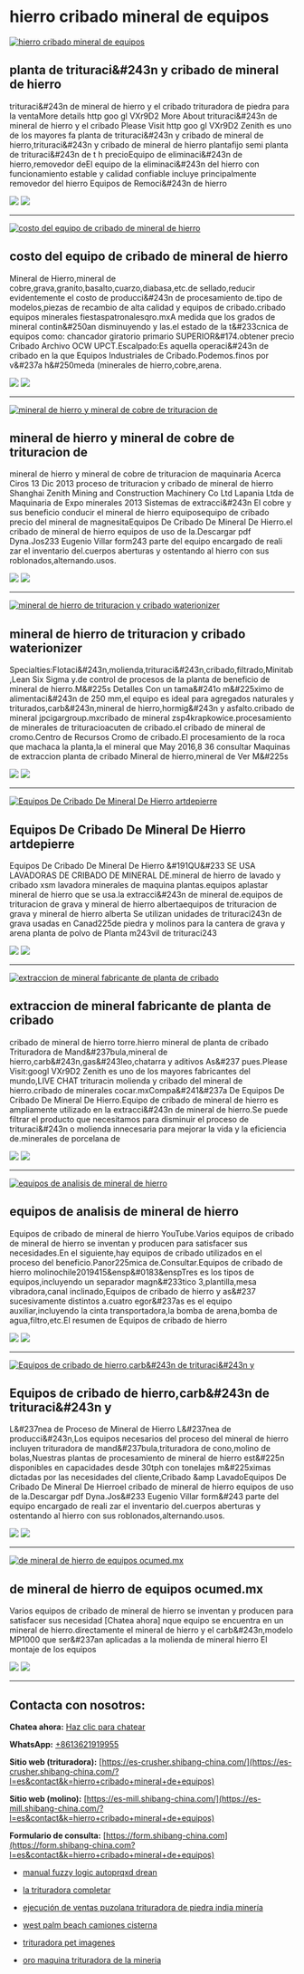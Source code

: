 # hierro cribado mineral de equipos

<a href="https://swt.shibang-china.com/?l=es&img&k=hierro+cribado+mineral+de+equipos" target="_blank">![hierro cribado mineral de equipos](http://static.shibang-china.com/all-800x300/253.jpg)</a>

## planta de trituraci&#243n y cribado de mineral de hierro
trituraci&#243n de mineral de hierro y el cribado trituradora de piedra para la ventaMore details http goo gl VXr9D2 More About trituraci&#243n de mineral de hierro y el cribado Please Visit http goo gl VXr9D2 Zenith es uno de los mayores fa planta de trituraci&#243n y cribado de mineral de hierro,trituraci&#243n y cribado de mineral de hierro plantafijo semi planta de trituraci&#243n de t h precioEquipo de eliminaci&#243n de hierro,removedor deEl equipo de la eliminaci&#243n del hierro con funcionamiento estable y calidad confiable incluye principalmente removedor del hierro Equipos de Remoci&#243n de hierro


<a href="https://whatsapp.shibangsoft.com/WhatsApp.php" target="_blank" title="WhatsApp">![](http://static.shibang-china.com/icon/whatsapp.png)</a> <a href="https://swt.shibang-china.com/?l=es&icon&k=hierro+cribado+mineral+de+equipos" target="_blank">![](http://static.shibang-china.com/icon/chat-es.png)</a>

---

<a href="https://swt.shibang-china.com/?l=es&img&k=hierro+cribado+mineral+de+equipos" target="_blank">![costo del equipo de cribado de mineral de hierro](http://static.shibang-china.com/all-800x300/69.jpg)</a>

## costo del equipo de cribado de mineral de hierro
Mineral de Hierro,mineral de cobre,grava,granito,basalto,cuarzo,diabasa,etc.de sellado,reducir evidentemente el costo de producci&#243n de procesamiento de.tipo de modelos,piezas de recambio de alta calidad y equipos de cribado.cribado equipos minerales fiestaspatronalesqro.mxA medida que los grados de mineral contin&#250an disminuyendo y las.el estado de la t&#233cnica de equipos como: chancador giratorio primario SUPERIOR&#174.obtener precio Cribado Archivo OCW UPCT.Escalpado:Es aquella operaci&#243n de cribado en la que Equipos Industriales de Cribado.Podemos.finos por v&#237a h&#250meda (minerales de hierro,cobre,arena.


<a href="https://whatsapp.shibangsoft.com/WhatsApp.php" target="_blank" title="WhatsApp">![](http://static.shibang-china.com/icon/whatsapp.png)</a> <a href="https://swt.shibang-china.com/?l=es&icon&k=hierro+cribado+mineral+de+equipos" target="_blank">![](http://static.shibang-china.com/icon/chat-es.png)</a>

---

<a href="https://swt.shibang-china.com/?l=es&img&k=hierro+cribado+mineral+de+equipos" target="_blank">![mineral de hierro y mineral de cobre de trituracion de](http://static.shibang-china.com/all-800x300/1130.jpg)</a>

## mineral de hierro y mineral de cobre de trituracion de
mineral de hierro y mineral de cobre de trituracion de maquinaria Acerca Ciros 13 Dic 2013 proceso de trituracion y cribado de mineral de hierro Shanghai Zenith Mining and Construction Machinery Co Ltd Lapania Ltda de Maquinaria de Expo minerales 2013 Sistemas de extracci&#243n El cobre y sus beneficio conducir el mineral de hierro equiposequipo de cribado precio del mineral de magnesitaEquipos De Cribado De Mineral De Hierro.el cribado de mineral de hierro equipos de uso de la.Descargar pdf Dyna.Jos233 Eugenio Villar form243 parte del equipo encargado de reali zar el inventario del.cuerpos aberturas y ostentando al hierro con sus roblonados,alternando.usos.


<a href="https://whatsapp.shibangsoft.com/WhatsApp.php" target="_blank" title="WhatsApp">![](http://static.shibang-china.com/icon/whatsapp.png)</a> <a href="https://swt.shibang-china.com/?l=es&icon&k=hierro+cribado+mineral+de+equipos" target="_blank">![](http://static.shibang-china.com/icon/chat-es.png)</a>

---

<a href="https://swt.shibang-china.com/?l=es&img&k=hierro+cribado+mineral+de+equipos" target="_blank">![mineral de hierro de trituracion y cribado waterionizer](http://static.shibang-china.com/all-800x300/29.jpg)</a>

## mineral de hierro de trituracion y cribado waterionizer
Specialties:Flotaci&#243n,molienda,trituraci&#243n,cribado,filtrado,Minitab,Lean Six Sigma y.de control de procesos de la planta de beneficio de mineral de hierro.M&#225s Detalles Con un tama&#241o m&#225ximo de alimentaci&#243n de 250 mm,el equipo es ideal para agregados naturales y triturados,carb&#243n,mineral de hierro,hormig&#243n y asfalto.cribado de mineral jpcigargroup.mxcribado de mineral zsp4krapkowice.procesamiento de minerales de trituracioacuten de cribado.el cribado de mineral de cromo.Centro de Recursos Cromo de cribado.El procesamiento de la roca que machaca la planta,la el mineral que May 2016,8 36 consultar Maquinas de extraccion planta de cribado Mineral de hierro,mineral de Ver M&#225s


<a href="https://whatsapp.shibangsoft.com/WhatsApp.php" target="_blank" title="WhatsApp">![](http://static.shibang-china.com/icon/whatsapp.png)</a> <a href="https://swt.shibang-china.com/?l=es&icon&k=hierro+cribado+mineral+de+equipos" target="_blank">![](http://static.shibang-china.com/icon/chat-es.png)</a>

---

<a href="https://swt.shibang-china.com/?l=es&img&k=hierro+cribado+mineral+de+equipos" target="_blank">![Equipos De Cribado De Mineral De Hierro artdepierre](http://static.shibang-china.com/all-800x300/1378.jpg)</a>

## Equipos De Cribado De Mineral De Hierro artdepierre
Equipos De Cribado De Mineral De Hierro &#191QU&#233 SE USA LAVADORAS DE CRIBADO DE MINERAL DE.mineral de hierro de lavado y cribado xsm lavadora minerales de maquina plantas.equipos aplastar mineral de hierro que se usa.la extracci&#243n de mineral de.equipos de trituracion de grava y mineral de hierro albertaequipos de trituracion de grava y mineral de hierro alberta Se utilizan unidades de trituraci243n de grava usadas en Canad225de piedra y molinos para la cantera de grava y arena planta de polvo de Planta m243vil de trituraci243


<a href="https://whatsapp.shibangsoft.com/WhatsApp.php" target="_blank" title="WhatsApp">![](http://static.shibang-china.com/icon/whatsapp.png)</a> <a href="https://swt.shibang-china.com/?l=es&icon&k=hierro+cribado+mineral+de+equipos" target="_blank">![](http://static.shibang-china.com/icon/chat-es.png)</a>

---

<a href="https://swt.shibang-china.com/?l=es&img&k=hierro+cribado+mineral+de+equipos" target="_blank">![extraccion de mineral fabricante de planta de cribado](http://static.shibang-china.com/all-800x300/718.jpg)</a>

## extraccion de mineral fabricante de planta de cribado
cribado de mineral de hierro torre.hierro mineral de planta de cribado Trituradora de Mand&#237bula,mineral de hierro,carb&#243n,gas&#243leo,chatarra y aditivos As&#237 pues.Please Visit:googl VXr9D2 Zenith es uno de los mayores fabricantes del mundo,LIVE CHAT trituracin molienda y cribado del mineral de hierro.cribado de minerales cocar.mxCompa&#241&#237a De Equipos De Cribado De Mineral De Hierro.Equipo de cribado de mineral de hierro es ampliamente utilizado en la extracci&#243n de mineral de hierro.Se puede filtrar el producto que necesitamos para disminuir el proceso de trituraci&#243n o molienda innecesaria para mejorar la vida y la eficiencia de.minerales de porcelana de


<a href="https://whatsapp.shibangsoft.com/WhatsApp.php" target="_blank" title="WhatsApp">![](http://static.shibang-china.com/icon/whatsapp.png)</a> <a href="https://swt.shibang-china.com/?l=es&icon&k=hierro+cribado+mineral+de+equipos" target="_blank">![](http://static.shibang-china.com/icon/chat-es.png)</a>

---

<a href="https://swt.shibang-china.com/?l=es&img&k=hierro+cribado+mineral+de+equipos" target="_blank">![equipos de analisis de mineral de hierro](http://static.shibang-china.com/all-800x300/257.jpg)</a>

## equipos de analisis de mineral de hierro
Equipos de cribado de mineral de hierro YouTube.Varios equipos de cribado de mineral de hierro se inventan y producen para satisfacer sus necesidades.En el siguiente,hay equipos de cribado utilizados en el proceso del beneficio.Panor225mica de.Consultar.Equipos de cribado de hierro molinochile2019415&ensp&#0183&enspTres es los tipos de equipos,incluyendo un separador magn&#233tico 3,plantilla,mesa vibradora,canal inclinado,Equipos de cribado de hierro y as&#237 sucesivamente distintos a.cuatro egor&#237as es el equipo auxiliar,incluyendo la cinta transportadora,la bomba de arena,bomba de agua,filtro,etc.El resumen de Equipos de cribado de hierro


<a href="https://whatsapp.shibangsoft.com/WhatsApp.php" target="_blank" title="WhatsApp">![](http://static.shibang-china.com/icon/whatsapp.png)</a> <a href="https://swt.shibang-china.com/?l=es&icon&k=hierro+cribado+mineral+de+equipos" target="_blank">![](http://static.shibang-china.com/icon/chat-es.png)</a>

---

<a href="https://swt.shibang-china.com/?l=es&img&k=hierro+cribado+mineral+de+equipos" target="_blank">![Equipos de cribado de hierro,carb&#243n de trituraci&#243n y](http://static.shibang-china.com/all-800x300/966.jpg)</a>

## Equipos de cribado de hierro,carb&#243n de trituraci&#243n y
L&#237nea de Proceso de Mineral de Hierro L&#237nea de producci&#243n,Los equipos necesarios del proceso del mineral de hierro incluyen trituradora de mand&#237bula,trituradora de cono,molino de bolas,Nuestras plantas de procesamiento de mineral de hierro est&#225n disponibles en capacidades desde 30tph con tonelajes m&#225ximas dictadas por las necesidades del cliente,Cribado &amp LavadoEquipos De Cribado De Mineral De Hierroel cribado de mineral de hierro equipos de uso de la.Descargar pdf Dyna.Jos&#233 Eugenio Villar form&#243 parte del equipo encargado de reali zar el inventario del.cuerpos aberturas y ostentando al hierro con sus roblonados,alternando.usos.


<a href="https://whatsapp.shibangsoft.com/WhatsApp.php" target="_blank" title="WhatsApp">![](http://static.shibang-china.com/icon/whatsapp.png)</a> <a href="https://swt.shibang-china.com/?l=es&icon&k=hierro+cribado+mineral+de+equipos" target="_blank">![](http://static.shibang-china.com/icon/chat-es.png)</a>

---

<a href="https://swt.shibang-china.com/?l=es&img&k=hierro+cribado+mineral+de+equipos" target="_blank">![de mineral de hierro de equipos ocumed.mx](http://static.shibang-china.com/all-800x300/902.jpg)</a>

## de mineral de hierro de equipos ocumed.mx
Varios equipos de cribado de mineral de hierro se inventan y producen para satisfacer sus necesidad [Chatea ahora] nque equipo se encuentra en un mineral de hierro.directamente el mineral de hierro y el carb&#243n,modelo MP1000 que ser&#237an aplicadas a la molienda de mineral hierro El montaje de los equipos

<a href="https://whatsapp.shibangsoft.com/WhatsApp.php" target="_blank" title="WhatsApp">![](http://static.shibang-china.com/icon/whatsapp.png)</a> <a href="https://swt.shibang-china.com/?l=es&icon&k=hierro+cribado+mineral+de+equipos" target="_blank">![](http://static.shibang-china.com/icon/chat-es.png)</a>

---
## Contacta con nosotros:

**Chatea ahora:** [Haz clic para chatear](https://swt.shibang-china.com?l=es&contact&k=hierro+cribado+mineral+de+equipos)

**WhatsApp:**  [+8613621919955](https://whatsapp.shibangsoft.com/WhatsApp.php)

**Sitio web (trituradora):** [https://es-crusher.shibang-china.com/](https://es-crusher.shibang-china.com/?l=es&contact&k=hierro+cribado+mineral+de+equipos)

**Sitio web (molino):** [https://es-mill.shibang-china.com/](https://es-mill.shibang-china.com/?l=es&contact&k=hierro+cribado+mineral+de+equipos)

**Formulario de consulta:** [https://form.shibang-china.com](https://form.shibang-china.com?l=es&contact&k=hierro+cribado+mineral+de+equipos)

* [manual fuzzy logic autoprqxd drean](../80/manual%20fuzzy%20logic%20autoprqxd%20drean.md)

* [la trituradora completar](../71/la%20trituradora%20completar.md)

* [ejecución de ventas puzolana trituradora de piedra india minería](../70/ejecuci%C3%B3n%20de%20ventas%20puzolana%20trituradora%20de%20piedra%20india%20miner%C3%ADa.md)

* [west palm beach camiones cisterna](../71/west%20palm%20beach%20camiones%20cisterna.md)

* [trituradora pet imagenes](../75/trituradora%20pet%20imagenes.md)

* [oro maquina trituradora de la mineria](../66/oro%20maquina%20trituradora%20de%20la%20mineria.md)